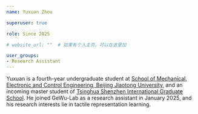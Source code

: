 ```yaml
---
name: Yuxuan Zhou

superuser: true

role: Since 2025

# website_url: ""  # 如果有个人主页，可以在这里加

user_groups:
- Research Assistant
---
```

Yuxuan is a fourth-year undergraduate student at [School of Mechanical, Electronic and Control Engineering, Beijing Jiaotong University](https://mece.bjtu.edu.cn/), and an incoming master student of [Tsinghua Shenzhen International Graduate School](https://www.sigs.tsinghua.edu.cn/). He joined GeWu-Lab as a research assistant in January 2025, and his research interests lie in tactile representation learning.
